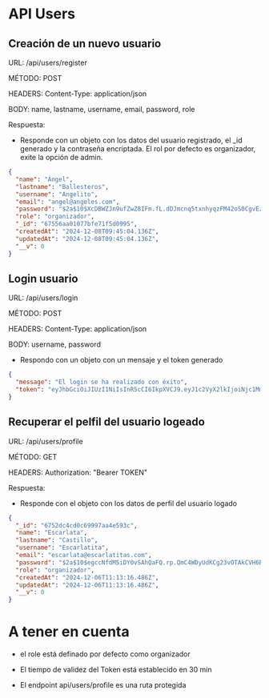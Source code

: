 # API Users

## Creación de un nuevo usuario

URL: /api/users/register

MÉTODO: POST

HEADERS: Content-Type: application/json

BODY: name, lastname, username, email, password, role

Respuesta:

- Responde con un objeto con los datos del usuario registrado, el \_id generado y la contraseña encriptada. El rol por defecto es organizador, exite la opción de admin.

```json
{
  "name": "Ángel",
  "lastname": "Ballesteros",
  "username": "Angelito",
  "email": "angel@angeles.com",
  "password": "$2a$10$XcDBWZJn9ufZwZ8IFm.fL.dDJmcnq5txnhyqzFM42oS0CgvEz1jTW",
  "role": "organizador",
  "_id": "67556aa01077bfe71f5d0995",
  "createdAt": "2024-12-08T09:45:04.136Z",
  "updatedAt": "2024-12-08T09:45:04.136Z",
  "__v": 0
}
```

## Login usuario

URL: /api/users/login

MÉTODO: POST

HEADERS: Content-Type: application/json

BODY: username, password

- Respondo con un objeto con un mensaje y el token generado

```json
{
  "message": "El login se ha realizado con éxito",
  "token": "eyJhbGciOiJIUzI1NiIsInR5cCI6IkpXVCJ9.eyJ1c2VyX2lkIjoiNjc1MmRlZjUzYTMzY2M2MjQxM2EzNDUxIiwidXNlcl91c2VybmFtZSI6IkNhcm1lbmNpdGEiLCJpYXQiOjE3MzM2NTMwMzcsImV4cCI6MTczMzY1NDgzN30.7v4unWXoeeT4vSRExD9Zr4veVOoD818mngm2aJsT1do"
}
```

## Recuperar el pelfil del usuario logeado

URL: /api/users/profile

MÉTODO: GET

HEADERS: Authorization: "Bearer TOKEN"

Respuesta:

- Responde con el objeto con los datos de perfil del usuario logado

```json
{
  "_id": "6752dc4cd0c69997aa4e593c",
  "name": "Escarlata",
  "lastname": "Castillo",
  "username": "Escarlatita",
  "email": "escarlata@escarlatitas.com",
  "password": "$2a$10$egccNfdM5iDY0vSAhQaFQ.rp.QmC4WDyUdKCg23vOTAkCVH6BVeBS",
  "role": "organizador",
  "createdAt": "2024-12-06T11:13:16.486Z",
  "updatedAt": "2024-12-06T11:13:16.486Z",
  "__v": 0
}
```

# A tener en cuenta

- el role está definado por defecto como organizador

- El tiempo de validez del Token está establecido en 30 min

- El endpoint api/users/profile es una ruta protegida
